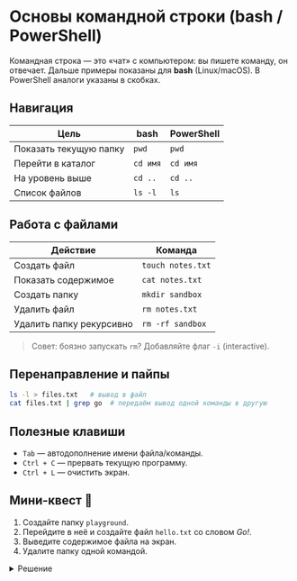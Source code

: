 # Основы командной строки (bash / PowerShell)

Командная строка — это «чат» с компьютером: вы пишете команду, он отвечает. Дальше примеры показаны для **bash** (Linux/macOS). В PowerShell аналоги указаны в скобках.

## Навигация
| Цель | bash | PowerShell |
|----|----|----|
| Показать текущую папку | `pwd` | `pwd` |
| Перейти в каталог | `cd имя` | `cd имя` |
| На уровень выше | `cd ..` | `cd ..` |
| Список файлов | `ls -l` | `ls` |

## Работа с файлами
| Действие | Команда |
|---|---|
| Создать файл | `touch notes.txt` |
| Показать содержимое | `cat notes.txt` |
| Создать папку | `mkdir sandbox` |
| Удалить файл | `rm notes.txt` |
| Удалить папку рекурсивно | `rm -rf sandbox` |

> Совет: боязно запускать `rm`? Добавляйте флаг `-i` (interactive).

## Перенаправление и пайпы
```bash
ls -l > files.txt   # вывод в файл
cat files.txt | grep go  # передаём вывод одной команды в другую
```

## Полезные клавиши
- `Tab` — автодополнение имени файла/команды.  
- `Ctrl + C` — прервать текущую программу.  
- `Ctrl + L` — очистить экран.

## Мини-квест 📝
1. Создайте папку `playground`.  
2. Перейдите в неё и создайте файл `hello.txt` со словом *Go!*.  
3. Выведите содержимое файла на экран.  
4. Удалите папку одной командой.

<details><summary>Решение</summary>

```bash
mkdir playground && cd playground
echo "Go!" > hello.txt
cat hello.txt
cd .. && rm -rf playground
```
</details>
